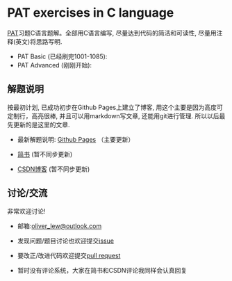 # PAT exercises in C language

[PAT][pat]习题C语言题解。全部用C语言编写, 尽量达到代码的简洁和可读性, 尽量用注释(英文)将思路写明.

* PAT Basic (已经刷完1001-1085):
* PAT Advanced (刚刚开始):

## 解题说明

按最初计划, 已成功初步在Github Pages上建立了博客, 用这个主要是因为高度可定制行，高亮很棒, 并且可以用markdown写文章,
还能用git进行管理. 所以以后最先更新的是这里的文章.

- 最新解题说明: [Github Pages][gh-pages] （主要更新）

- [简书][jianshu] (暂不同步更新)

- [CSDN博客][CSDN] (暂不同步更新)

## 讨论/交流

非常欢迎讨论!

- 邮箱:oliver_lew@outlook.com

- 发现问题/题目讨论也欢迎提交[issue][issues]

- 要改正/改进代码欢迎提交[pull request][pulls]

- 暂时没有评论系统，大家在简书和CSDN评论我同样会认真回复

##
[gh-pages]: https://oliverlew.github.io/PAT/
[issues]: https://github.com/OliverLew/PAT/issues
[pulls]: https://github.com/OliverLew/PAT/pulls

[pat]: https://pintia.cn/problem-sets

[jianshu]: https://www.jianshu.com/u/6d7ea07c8f6e
[CSDN]: https://blog.csdn.net/Oliver__Lew
